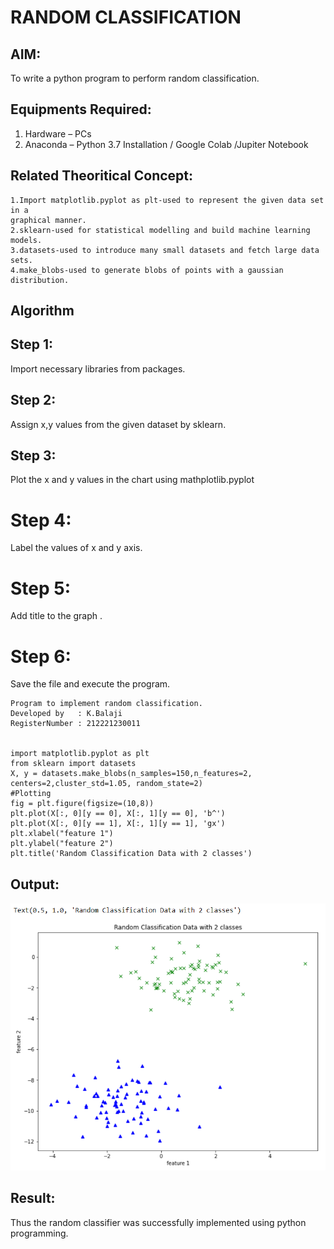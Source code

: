 # RANDOM CLASSIFICATION
## AIM:
To write a python program to perform random classification.

## Equipments Required:
1. Hardware – PCs
2. Anaconda – Python 3.7 Installation / Google Colab /Jupiter Notebook

## Related Theoritical Concept:
~~~
1.Import matplotlib.pyplot as plt-used to represent the given data set in a 
graphical manner. 
2.sklearn-used for statistical modelling and build machine learning models. 
3.datasets-used to introduce many small datasets and fetch large data sets. 
4.make_blobs-used to generate blobs of points with a gaussian distribution.
~~~ 
## Algorithm

##  Step 1:
Import necessary libraries from packages.
## Step 2:
Assign x,y values from the given dataset by sklearn.
## Step 3:
Plot the x and y values in the chart using mathplotlib.pyplot
# Step 4:
Label the values of x and y axis.
# Step 5:
Add title to the graph .
# Step 6:
Save the file and execute the program.

```
Program to implement random classification.
Developed by   : K.Balaji
RegisterNumber : 212221230011


import matplotlib.pyplot as plt
from sklearn import datasets
X, y = datasets.make_blobs(n_samples=150,n_features=2, centers=2,cluster_std=1.05, random_state=2)               
#Plotting
fig = plt.figure(figsize=(10,8))
plt.plot(X[:, 0][y == 0], X[:, 1][y == 0], 'b^')
plt.plot(X[:, 0][y == 1], X[:, 1][y == 1], 'gx')
plt.xlabel("feature 1")
plt.ylabel("feature 2")
plt.title('Random Classification Data with 2 classes')
```

## Output:
![Ex no 1.Random Classifier plot](123.png)


## Result:
Thus the random classifier was successfully implemented using python programming.
